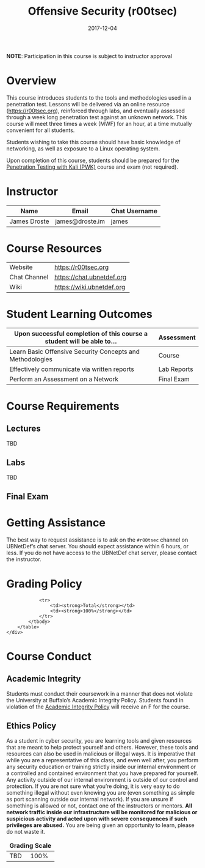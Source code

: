 ﻿---
date: "2017-12-04"
title: "Offensive Security (r00tsec)"
navbar_active_link: "courses"

active: false

subtext: "Spring 2018 / Online / MWF - 1 Hour"
---
<div class="alert alert-info">
	<strong>NOTE</strong>: Participation in this course is subject to instructor approval
</div>

# Overview
This course introduces students to the tools and methodologies used in a penetration test.  Lessons will be delivered via an online resource (https://r00tsec.org), reinforced through labs, and eventually assessed through a week long penetration test against an unknown network.  This course will meet three times a week (MWF) for an hour, at a time mutually convenient for all students.

Students wishing to take this course should have basic knowledge of networking, as well as exposure to a Linux operating system.

Upon completion of this course, students should be prepared for the [Penetration Testing with Kali (PWK)](https://www.offensive-security.com/information-security-training/penetration-testing-training-kali-linux/) course and exam (not required).

# Instructor
<table class="table">
	<thead>
		<tr>
			<th>Name</th>
			<th>Email</th>
			<th>Chat Username</th>
		</tr>
	</thead>
	<tbody>
		<tr>
			<td>James Droste</td>
			<td>james@droste.im</td>
			<td>james</td>
		</tr>
	</tbody>
</table>

# Course Resources
<table class="table">
	<tbody>
		<tr>
			<td>Website</td>
			<td><a href="https://r00tsec.org">https://r00tsec.org</a></td>
		</tr>
		<tr>
			<td>Chat Channel</td>
			<td><a href="https://chat.ubnetdef.org">https://chat.ubnetdef.org</a></td>
		</tr>
		<tr>
			<td>Wiki</td>
			<td><a href="https://wiki.ubnetdef.org">https://wiki.ubnetdef.org</a></td>
		</tr>
	</tbody>
</table>

# Student Learning Outcomes
<table class="table">
	<thead>
		<tr>
			<th>Upon successful completion of this course a student will be able to&hellip;</th>
			<th>Assessment</th>
		</tr>
	</thead>
	<tbody>
		<tr>
			<td>Learn Basic Offensive Security Concepts and Methodologies</td>
			<td>Course</td>
		</tr>
		<tr>
			<td>Effectively communicate via written reports</td>
			<td>Lab Reports</td>
		</tr>
		<tr>
			<td>Perform an Assessment on a Network</td>
			<td>Final Exam</td>
		</tr>
	</tbody>
</table>

# Course Requirements
## Lectures
TBD

## Labs
TBD

## Final Exam

# Getting Assistance
The best way to request assistance is to ask on the `#r00tsec` channel on UBNetDef’s chat server. You should expect assistance within 6 hours, or less.  If you do not have access to the UBNetDef chat server, please contact the instructor.

# Grading Policy
<div class="row">
    <div class="col-md-12">
		<table class="table table-bordered" style="max-width: 600px;">
			<thead>
				<tr>
					<td colspan="6"><strong>Grading Scale</strong></td>
				</tr>
			</thead>
			<tbody>
				<tr>
					<td>TBD</td>
					<td>100%</td>
				</tr>

                <tr>
					<td><strong>Total</strong></td>
					<td><strong>100%</strong></td>
				</tr>
			</tbody>
		</table>
	</div>
</div>

# Course Conduct
## Academic Integrity
Students must conduct their coursework in a manner that does not violate the University at Buffalo’s Academic Integrity Policy.  Students found in violation of the [Academic Integrity Policy](http://undergrad-catalog.buffalo.edu/policies/course/integrity.html) will receive an F for the course.

## Ethics Policy
As a student in cyber security, you are learning tools and given resources that are meant to help protect yourself and others. However, these tools and resources can also be used in malicious or illegal ways. It is imperative that while you are a representative of this class, and even well after, you perform any security education or training strictly inside our internal environment or a controlled and contained environment that you have prepared for yourself. Any activity outside of our internal environment is outside of our control and protection. If you are not sure what you’re doing, it is very easy to do something illegal without even knowing you are (even something as simple as port scanning outside our internal network). If you are unsure if something is allowed or not, contact one of the instructors or mentors. **All network traffic inside our infrastructure will be monitored for malicious or suspicious activity and acted upon with severe consequences if such privileges are abused.** You are being given an opportunity to learn, please do not waste it.
